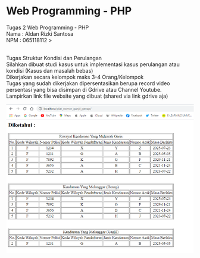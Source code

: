 # Web Programming - PHP

Tugas 2 Web Programming - PHP <br/>
Nama : Aldan Rizki Santosa <br/>
NPM : 065118112 ><br/><br/>

Tugas Struktur Kondisi dan Perulangan<br/>
Silahkan dibuat studi kasus untuk implementasi kasus perulangan atau kondisi (Kasus dan masalah bebas)<br/>
Dikerjakan secara kelompok maks 3-4 Orang/Kelompok<br/>
Tugas yang sudah dikerjakan dipersentasikan berupa record video persentasi yang bisa disimpan di Gdrive atau Channel Youtube.<br/>
Lampirkan link file website yang dibuat (shared via link gdrive aja)<br/>

![Screenshoot](https://github.com/inialdan/UNPAK-Web-Programming-Plat-Nomor-Ganjil-Genap/blob/master/assets/screenshoot/Diketahui.png "Result")

